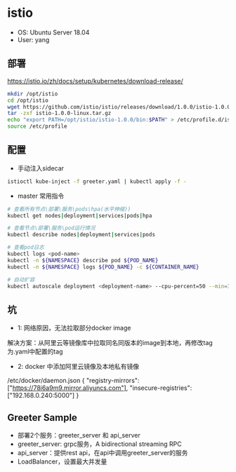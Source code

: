 # istio

* OS: Ubuntu Server 18.04
* User: yang

## 部署
https://istio.io/zh/docs/setup/kubernetes/download-release/

``` bash
mkdir /opt/istio
cd /opt/istio
wget https://github.com/istio/istio/releases/download/1.0.0/istio-1.0.0-linux.tar.gz
tar -zxf istio-1.0.0-linux.tar.gz
echo "export PATH=/opt/istio/istio-1.0.0/bin:$PATH" > /etc/profile.d/istio.sh
source /etc/profile
```

## 配置

* 手动注入sidecar

``` bash
istioctl kube-inject -f greeter.yaml | kubectl apply -f -
``` 

* master 常用指令

``` bash
# 查看所有节点\部署\服务\pods\hpa(水平伸缩))
kubectl get nodes|deployment|services|pods|hpa

# 查看节点\部署\服务\pod运行情况
kubectl describe nodes|deployment|services|pods

# 查看pod日志
kubectl logs <pod-name>
kubectl -n ${NAMESPACE} describe pod ${POD_NAME}
kubectl -n ${NAMESPACE} logs ${POD_NAME} -c ${CONTAINER_NAME}

# 自动扩容
kubectl autoscale deployment <deployment-name> --cpu-percent=50 --min=1 --max=2

``` 

## 坑

* 1: 网络原因，无法拉取部分docker image

解决方案：从阿里云等镜像库中拉取同名同版本的image到本地，再修改tag为.yaml中配置的tag

* 2: docker 中添加阿里云镜像及本地私有镜像

/etc/docker/daemon.json
{
  "registry-mirrors": ["https://78i6a9m9.mirror.aliyuncs.com"],
  "insecure-registries": ["192.168.0.240:5000"]
}


## Greeter Sample

* 部署2个服务：greeter_server 和 api_server
* greeter_server: grpc服务，A bidirectional streaming RPC
* api_server：提供rest api，在api中调用greeter_server的服务
* LoadBalancer，设置最大并发量